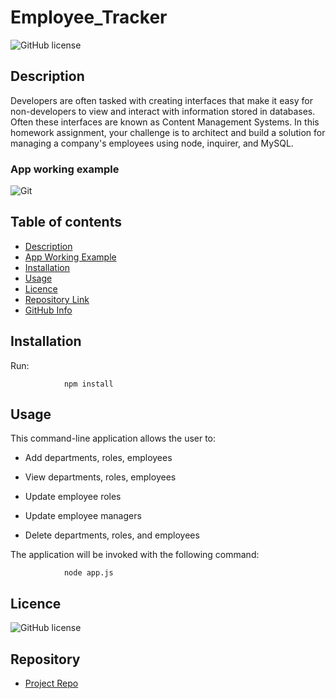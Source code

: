 # Employee_Tracker

![GitHub license](https://img.shields.io/badge/Made%20by-%40mendozar-orange)

## Description 

Developers are often tasked with creating interfaces that make it easy for non-developers to view and interact with information stored in databases. 
Often these interfaces are known as Content Management Systems. 
In this homework assignment, your challenge is to architect and build a solution for managing a company's employees using node, inquirer, and MySQL.

### App working example
![Git](EmployeeTracker.gif)   


## Table of contents

- [Description](#Description)
- [App Working Example](#Description)
- [Installation](#Installation)
- [Usage](#Usage)
- [Licence](#Licence)
- [Repository Link](#Repository)
- [GitHub Info](#GitHub) 

## Installation
Run:

                npm install

## Usage

This command-line application allows the user to:

  * Add departments, roles, employees

  * View departments, roles, employees

  * Update employee roles

  * Update employee managers

  * Delete departments, roles, and employees

The application will be invoked with the following command:

                node app.js

## Licence

![GitHub license](https://img.shields.io/badge/license-MIT-blue.svg)

## Repository

- [Project Repo](https://github.com/mendozar/Employee_Tracker)
